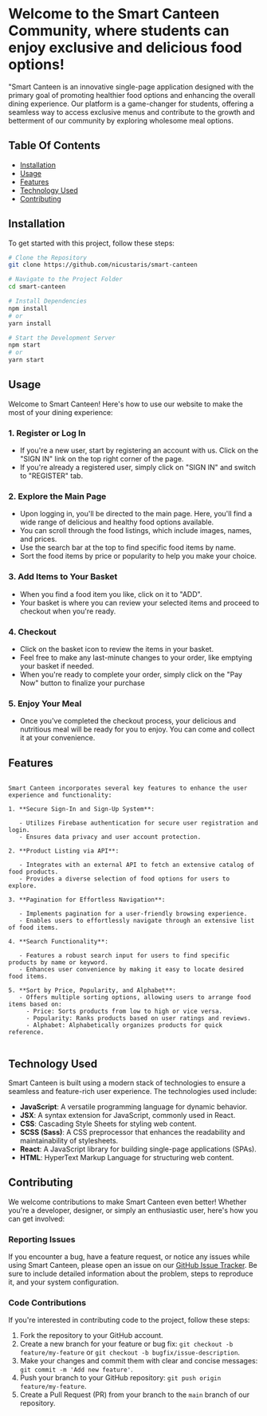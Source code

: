 # Welcome to the Smart Canteen Community, where students can enjoy exclusive and delicious food options!

"Smart Canteen is an innovative single-page application designed with the primary goal of promoting healthier food options and enhancing the overall dining experience. Our platform is a game-changer for students, offering a seamless way to access exclusive menus and contribute to the growth and betterment of our community by exploring wholesome meal options.

## Table Of Contents

- [Installation](#installation)
- [Usage](#usage)
- [Features](#features)
- [Technology Used](#technology-used)
- [Contributing](#contributing)

## Installation

To get started with this project, follow these steps:

```bash
# Clone the Repository
git clone https://github.com/nicustaris/smart-canteen

# Navigate to the Project Folder
cd smart-canteen

# Install Dependencies
npm install
# or
yarn install

# Start the Development Server
npm start
# or
yarn start
```

## Usage

Welcome to Smart Canteen! Here's how to use our website to make the most of your dining experience:

### 1. Register or Log In

- If you're a new user, start by registering an account with us. Click on the "SIGN IN" link on the top right corner of the page.
- If you're already a registered user, simply click on "SIGN IN" and switch to "REGISTER" tab.

### 2. Explore the Main Page

- Upon logging in, you'll be directed to the main page. Here, you'll find a wide range of delicious and healthy food options available.
- You can scroll through the food listings, which include images, names, and prices.
- Use the search bar at the top to find specific food items by name.
- Sort the food items by price or popularity to help you make your choice.

### 3. Add Items to Your Basket

- When you find a food item you like, click on it to "ADD".
- Your basket is where you can review your selected items and proceed to checkout when you're ready.

### 4. Checkout

- Click on the basket icon to review the items in your basket.
- Feel free to make any last-minute changes to your order, like emptying your basket if needed.
- When you're ready to complete your order, simply click on the "Pay Now" button to finalize your purchase

### 5. Enjoy Your Meal

- Once you've completed the checkout process, your delicious and nutritious meal will be ready for you to enjoy. You can come and collect it at your convenience.

## Features

```

Smart Canteen incorporates several key features to enhance the user experience and functionality:

1. **Secure Sign-In and Sign-Up System**:

   - Utilizes Firebase authentication for secure user registration and login.
   - Ensures data privacy and user account protection.

2. **Product Listing via API**:

   - Integrates with an external API to fetch an extensive catalog of food products.
   - Provides a diverse selection of food options for users to explore.

3. **Pagination for Effortless Navigation**:

   - Implements pagination for a user-friendly browsing experience.
   - Enables users to effortlessly navigate through an extensive list of food items.

4. **Search Functionality**:

   - Features a robust search input for users to find specific products by name or keyword.
   - Enhances user convenience by making it easy to locate desired food items.

5. **Sort by Price, Popularity, and Alphabet**:
   - Offers multiple sorting options, allowing users to arrange food items based on:
     - Price: Sorts products from low to high or vice versa.
     - Popularity: Ranks products based on user ratings and reviews.
     - Alphabet: Alphabetically organizes products for quick reference.


```

## Technology Used

Smart Canteen is built using a modern stack of technologies to ensure a seamless and feature-rich user experience. The technologies used include:

- **JavaScript**: A versatile programming language for dynamic behavior.
- **JSX**: A syntax extension for JavaScript, commonly used in React.
- **CSS**: Cascading Style Sheets for styling web content.
- **SCSS (Sass)**: A CSS preprocessor that enhances the readability and maintainability of stylesheets.
- **React**: A JavaScript library for building single-page applications (SPAs).
- **HTML**: HyperText Markup Language for structuring web content.

## Contributing

We welcome contributions to make Smart Canteen even better! Whether you're a developer, designer, or simply an enthusiastic user, here's how you can get involved:

### Reporting Issues

If you encounter a bug, have a feature request, or notice any issues while using Smart Canteen, please open an issue on our [GitHub Issue Tracker](https://github.com/nicustaris/smart-canteen/issues). Be sure to include detailed information about the problem, steps to reproduce it, and your system configuration.

### Code Contributions

If you're interested in contributing code to the project, follow these steps:

1. Fork the repository to your GitHub account.
2. Create a new branch for your feature or bug fix: `git checkout -b feature/my-feature` or `git checkout -b bugfix/issue-description`.
3. Make your changes and commit them with clear and concise messages: `git commit -m 'Add new feature'`.
4. Push your branch to your GitHub repository: `git push origin feature/my-feature`.
5. Create a Pull Request (PR) from your branch to the `main` branch of our repository.
